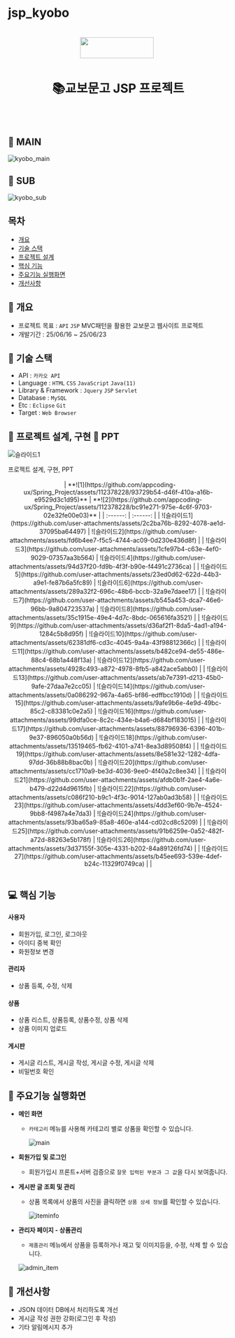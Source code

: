 # jsp_kyobo

<h1 align='center'> <img src='https://contents.kyobobook.co.kr/resources/fo/images/common/ink/img_logo_kyobo_footer.png' style='width: 168px; height: 48px;'>&nbsp;</h1>
<h1  align='center'>📚교보문고 JSP 프로젝트</h1>
<br/><br/>


## 📑 MAIN
![kyobo_main](https://github.com/user-attachments/assets/6d902d16-a7cc-4287-a9a3-7b697e64f887)

## 📑 SUB
![kyobo_sub](https://github.com/user-attachments/assets/a1708fab-8d19-4d59-85a2-023550175b98)



## 목차
- [개요](https://github.com/leedy79/jsp_kyobo#-개요)
- [기술 스택](https://github.com/leedy79/jsp_kyobo#-기술-스택)
- [프로젝트 설계](https://github.com/leedy79/jsp_kyobo#-프로젝트-설계)
- [핵심 기능](https://github.com/leedy79/jsp_kyobo#-핵심-기능)
- [주요기능 실행화면](https://github.com/leedy79/jsp_kyobo#-주요기능-실행화면)
- [개선사항](https://github.com/leedy79/jsp_kyobo#-개선사항)
  


## 🚩 개요
- 프로젝트 목표 : `API` `JSP` MVC패턴을 활용한 교보문고 웹사이트 프로젝트
- 개발기간 : 25/06/16 ~ 25/06/23



## 🔧 기술 스택
- API : `카카오 API`
- Language : `HTML` `CSS` `JavaScript` `Java(11)` 
- Library & Framework : `Jquery` `JSP` `Servlet`
- Database : `MySQL`
- Etc : `Eclipse` `Git`
- Target : `Web Browser`

## 👾 프로젝트 설계, 구현 📂 PPT

![슬라이드1](https://github.com/user-attachments/assets/2c2ba76b-8292-4078-ae1d-37095ba64497)

<!-- <details> -->
<summary>프로젝트 설계, 구현, PPT</summary>   
<div align="center"> 
| **![1](https://github.com/appcoding-ux/Spring_Project/assets/112378228/93729b54-d46f-410a-a16b-e9529d3c1d95)** | **![2](https://github.com/appcoding-ux/Spring_Project/assets/112378228/bc91e271-975e-4c6f-9703-02e32fe00e03)** |
| :------: |  :------: |
| ![슬라이드1](https://github.com/user-attachments/assets/2c2ba76b-8292-4078-ae1d-37095ba64497) | ![슬라이드2](https://github.com/user-attachments/assets/fd6b4ee7-f5c5-4744-ac09-0d230e436d8f) |
| ![슬라이드3](https://github.com/user-attachments/assets/1cfe97b4-c63e-4ef0-9029-07357aa3b564) | ![슬라이드4](https://github.com/user-attachments/assets/94d37f20-fd9b-4f3f-b90e-f4491c2736ca) |
| ![슬라이드5](https://github.com/user-attachments/assets/23ed0d62-622d-44b3-a9e1-fe87b6a5fc89) | ![슬라이드6](https://github.com/user-attachments/assets/289a32f2-696c-48b6-bccb-32a9e7daee17) |
| ![슬라이드7](https://github.com/user-attachments/assets/b545a453-dca7-46e6-96bb-9a804723537a) | ![슬라이드8](https://github.com/user-attachments/assets/35c1915e-49e4-4d7c-8bdc-065616fa3521) |
| ![슬라이드9](https://github.com/user-attachments/assets/d36af2f1-8da5-4ad1-a194-1284c5b8d95f) | ![슬라이드10](https://github.com/user-attachments/assets/62381df6-cd3c-4045-9a4a-43f98812366c) |
| ![슬라이드11](https://github.com/user-attachments/assets/b482ce94-de55-486e-88c4-68b1a448f13a) | ![슬라이드12](https://github.com/user-attachments/assets/4928c493-a872-4978-8fb5-a842ace5abb0) |
| ![슬라이드13](https://github.com/user-attachments/assets/ab7e7391-d213-45b0-9afe-27daa7e2cc05) | ![슬라이드14](https://github.com/user-attachments/assets/0a086292-967a-4a65-bf86-edffbcc1910d) |
| ![슬라이드15](https://github.com/user-attachments/assets/9afe9b6e-4e9d-49bc-85c2-c83381c0e2a5) | ![슬라이드16](https://github.com/user-attachments/assets/99dfa0ce-8c2c-434e-b4a6-d684bf183015) |
| ![슬라이드17](https://github.com/user-attachments/assets/88796936-6396-401b-9e37-896050a0b56d) | ![슬라이드18](https://github.com/user-attachments/assets/13519465-fb62-4101-a741-8ea3d89508f4) |
| ![슬라이드19](https://github.com/user-attachments/assets/8e581e32-1282-4dfa-97dd-36b88b8bac0b) | ![슬라이드20](https://github.com/user-attachments/assets/cc1710a9-be3d-4036-9ee0-4f40a2c8ee34) |
| ![슬라이드21](https://github.com/user-attachments/assets/afdb0b1f-2ae4-4a6e-b479-d22d4d9615fb) | ![슬라이드22](https://github.com/user-attachments/assets/c086f210-b9c1-4f3c-9014-127ab0ad3b58) |
| ![슬라이드23](https://github.com/user-attachments/assets/4dd3ef60-9b7e-4524-9bb8-f4987a4e7da3) | ![슬라이드24](https://github.com/user-attachments/assets/93ba65a9-85a8-460e-a144-cd02cd8c5209) |
| ![슬라이드25](https://github.com/user-attachments/assets/91b6259e-0a52-482f-a72d-88263e5b178f) | ![슬라이드26](https://github.com/user-attachments/assets/3d37155f-305e-4331-b202-84a89126fd74) |
| ![슬라이드27](https://github.com/user-attachments/assets/b45ee693-539e-4def-b24c-11329f0749ca) | |
</div>            
<!-- </details> -->

## 💻 핵심 기능

#### 사용자
- 회원가입, 로그인, 로그아웃
- 아이디 중복 확인
- 화원정보 변경

#### 관리자
- 상품 등록, 수정, 삭제

#### 상품
- 상품 리스트, 상품등록, 상품수정, 상품 삭제 
- 상품 이미지 업로드

#### 게시판
- 게시글 리스트, 게시글 작성, 게시글 수정, 게시글 삭제
- 비밀번호 확인

 
## 🎇 주요기능 실행화면


* **메인 화면**
  * `카테고리` 메뉴를 사용해 카테고리 별로 상품을 확인할 수 있습니다.
    
    ![main](https://github.com/appcoding-ux/Spring_Project/assets/112378228/32083e30-0b92-4b73-8e52-4aa69a2e27be)
* **회원가입 및 로그인**
  * 회원가입시 프론트+서버 검증으로 `잘못 입력된 부분과 그 값`을 다시 보여줍니다.
  
* **게시판 글 조회 및 관리**
  * 상품 목록에서 상품의 사진을 클릭하면 `상품 상세 정보`를 확인할 수 있습니다.
 
    ![iteminfo](https://github.com/appcoding-ux/Spring_Project/assets/112378228/4fa7734d-728c-4186-95b1-682dcfa87cd8)

* **관리자 페이지 - 상품관리**

  * `제품관리` 메뉴에서 상품을 등록하거나 재고 및 이미지등을, 수정, 삭제 할 수 있습니다.

  ![admin_item](https://github.com/appcoding-ux/Spring_Project/assets/112378228/f1c84a61-005c-48cc-805b-375908ce99ef)


## 🌄 개선사항
- JSON 데이터 DB에서 처리하도록 개선
- 게시글 작성 권한 강화(로그인 후 작성)
- 기타 알림메시지 추가
